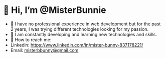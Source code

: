 
# 👋 Hi, I’m @MisterBunnie
- 👀 I have no professional experience in web development but for the past 2 years, I was trying different technologies looking for my passion.
- 🌳 I am constantly developing and learning new technologies and skills.
- 🦉 How to reach me:
- Linkedin: https://www.linkedin.com/in/mister-bunny-837178221/
- Email: misterbbunny@gmail.com

